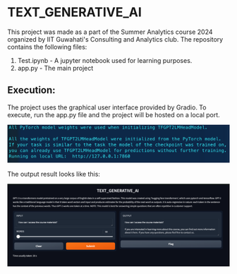 # TEXT_GENERATIVE_AI

This project was made as a part of the Summer Analytics course 2024 organized by IIT Guwahati's Consulting and Analytics club.
The repository contains the following files:
1. Test.ipynb - A jupyter notebook used for learning purposes.
2. app.py - The main project
   
## Execution:
The project uses the graphical user interface provided by Gradio. To execute, run the app.py file and the project will be hosted on a local port.  

![alt text](assets/pre_out.png)  

The output result looks like this:  

![alt text](assets/output.png)
